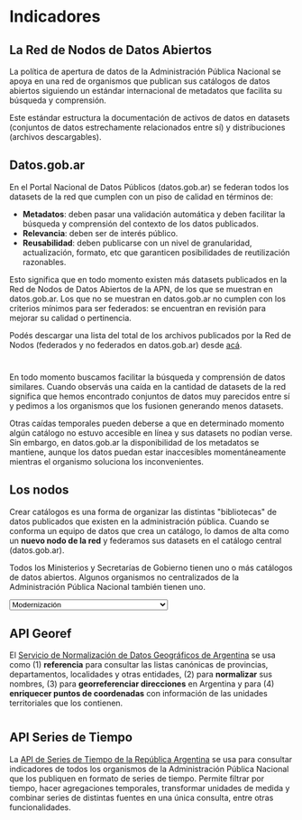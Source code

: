 <link rel="stylesheet" href="https://stackpath.bootstrapcdn.com/bootstrap/3.4.1/css/bootstrap.min.css" integrity="sha384-HSMxcRTRxnN+Bdg0JdbxYKrThecOKuH5zCYotlSAcp1+c8xmyTe9GYg1l9a69psu" crossorigin="anonymous">
<link type="text/css" rel="stylesheet" href="https://cdnjs.cloudflare.com/ajax/libs/font-awesome/5.8.2/css/all.min.css" media="all" />
<link rel="stylesheet" href="https://cdn.jsdelivr.net/gh/datosgobar/series-tiempo-ar-explorer@ts_components_2.6.9/dist/css/components.css" type="text/css">
<script src="https://cdnjs.cloudflare.com/ajax/libs/jquery/2.2.4/jquery.min.js"></script>
<script src="https://stackpath.bootstrapcdn.com/bootstrap/3.4.1/js/bootstrap.min.js" integrity="sha384-aJ21OjlMXNL5UyIl/XNwTMqvzeRMZH2w8c5cRVpzpU8Y5bApTppSuUkhZXN0VxHd" crossorigin="anonymous"></script>
<script type='text/javascript' src='https://cdn.jsdelivr.net/gh/datosgobar/series-tiempo-ar-explorer@ts_components_2.6.9/dist/js/components.js'></script>

<style>
.empty {
    font-style: normal;
}
.full-width {
    width: 100%;
}
</style>

# Indicadores

## La Red de Nodos de Datos Abiertos

La política de apertura de datos de la Administración Pública Nacional se apoya en una red de organismos que publican sus catálogos de datos abiertos siguiendo un estándar internacional de metadatos que facilita su búsqueda y comprensión.

Este estándar estructura la documentación de activos de datos en datasets (conjuntos de datos estrechamente relacionados entre sí) y distribuciones (archivos descargables).

<div class="row panels-row">
    <div id="catalogos-red-card" class="col-xs-12 col-sm-4 col-md-4 card-wrapper"></div>
    <div id="datasets-red-card2" class="col-xs-12 col-sm-4 col-md-4 card-wrapper"></div>
    <div id="distribuciones-red-card" class="col-xs-12 col-sm-4 col-md-4 card-wrapper"></div>
</div>


## Datos.gob.ar

En el Portal Nacional de Datos Públicos (datos.gob.ar) se federan todos los datasets de la red que cumplen con un piso de calidad en términos de:

* **Metadatos**: deben pasar una validación automática y deben facilitar la búsqueda y comprensión del contexto de los datos publicados.
* **Relevancia**: deben ser de interés público.
* **Reusabilidad**: deben publicarse con un nivel de granularidad, actualización, formato, etc que garanticen posibilidades de reutilización razonables.

Esto significa que en todo momento existen más datasets publicados en la Red de Nodos de Datos Abiertos de la APN, de los que se muestran en datos.gob.ar. Los que no se muestran en datos.gob.ar no cumplen con los criterios mínimos para ser federados: se encuentran en revisión para mejorar su calidad o pertinencia.

Podés descargar una lista del total de los archivos publicados por la Red de Nodos (federados y no federados en datos.gob.ar) desde [acá](https://infra.datos.gob.ar/catalog/modernizacion/dataset/8/distribution/8.3/download/distribuciones.csv).

<div class="row panels-row">
    <div class="col-xs-12 col-sm-12 col-md-6 center-block">
        <div class="row panels-row">
            <div id="datasets-red-card" class="col-xs-12 col-sm-6 col-md-6 card-wrapper"></div>
            <div id="datasets-validos-red-card" class="col-xs-12 col-sm-6 col-md-6 card-wrapper"></div>
        </div>
    </div>
    <div class="col-xs-12 col-sm-12 col-md-6 center-block">
        <div class="row panels-row">
            <div id="datasets-federados-card" class="col-xs-12 col-sm-6 col-md-6 card-wrapper"></div>
            <div id="datasets-federados-pct-card" class="col-xs-12 col-sm-6 col-md-6 card-wrapper"></div>
        </div>
    </div>
</div>
<div class="row panels-row">
    <div id="datasets-federados-graphic" style="margin-bottom: 40px; width: 100%;" class="col-xs-12 col-sm-12 col-md-6 center-block"></div>
</div>

En todo momento buscamos facilitar la búsqueda y comprensión de datos similares. Cuando observás una caída en la cantidad de datasets de la red significa que hemos encontrado conjuntos de datos muy parecidos entre sí y pedimos a los organismos que los fusionen generando menos datasets.

Otras caídas temporales pueden deberse a que en determinado momento algún catálogo no estuvo accesible en línea y sus datasets no podían verse. Sin embargo, en datos.gob.ar la disponibilidad de los metadatos se mantiene, aunque los datos puedan estar inaccesibles momentáneamente mientras el organismo soluciona los inconvenientes.

## Los nodos

Crear catálogos es una forma de organizar las distintas "bibliotecas" de datos publicados que existen en la administración pública. Cuando se conforma un equipo de datos que crea un catálogo, lo damos de alta como un **nuevo nodo de la red** y federamos sus datasets en el catálogo central (datos.gob.ar).

Todos los Ministerios y Secretarías de Gobierno tienen uno o más catálogos de datos abiertos. Algunos organismos no centralizados de la Administración Pública Nacional también tienen uno.

<!-- COMIENZO DEL SELECTOR DE CATALOGOS -->
<div class="row">
    <div class="col">
        <select name="catalog-selector" id="catalog-selector-id" class="form-control">
            <option value="aaip">Acceso a la Información Pública</option>
            <option value="acumar">Acumar</option>
            <option value="agroindustria">Agroindustria</option>
            <option value="ambiente">Ambiente</option>
            <option value="arsat">Arsat</option>
            <option value="cultura">Cultura</option>
            <option value="defensa">Defensa</option>
            <option value="desarrollo-social">Desarrollo Social</option>
            <option value="educacion">Educación</option>
            <option value="enacom">Enacom</option>
            <option value="enargas">Enargas</option>
            <option value="energia">Energía</option>
            <option value="exterior">Exterior</option>
            <option value="ign">IGN</option>
            <option value="interior">Interior</option>
            <option value="jgm">Jefatura de Gabinete de Ministros</option>
            <option value="justicia">Justicia</option>
            <option value="mincyt">Ciencia y Tecnología</option>
            <option value="modernizacion" selected>Modernización</option>
            <option value="pami">PAMI</option>
            <option value="produccion">Producción</option>
            <option value="salud">Salud</option>
            <option value="seguridad">Seguridad</option>
            <option value="siep">Sec. de Transformación Productiva</option>
            <option value="smn">Servicio Meteorológico Nacional</option>
            <option value="spt">Sec. de Planificación del Transporte</option>
            <option value="spu">Sec. de Políticas Universitarias</option>
            <option value="sspm">Subsec. de Programación Macroeconómica</option>
            <option value="sspmi">Subsec. de Programación Microeconómica</option>
            <option value="sspre">Subsec. de Presupuesto</option>
            <option value="transporte">Transporte</option>
            <option value="turismo">Turismo</option>
        </select>
    </div>
</div>
<!-- FIN DEL SELECTOR DE CATALOGOS -->
<div id="catalogs_indicators_panels">
    <!-- COMIENZO DE LOS PANELES DE CATALOGOS-INDICADORES -->
    <div class="row ts-components-row panels-row catalog-indicator-panel" id='ddaa_modernizacion_panel'>
        <div class="col">
        <div class="container">
            <div class="row panels-row">
                <div class="col-xs-12 col-sm-12 col-md-6 center-block">
                    <div class="row panels-row">
                        <div class="col-xs-12 col-sm-6 col-md-6 card-wrapper" id="ddaa_modernizacion_002_card"></div>
                        <div class="col-xs-12 col-sm-6 col-md-6 card-wrapper" id="ddaa_modernizacion_009_card"></div>
                    </div>
                </div>
                <div class="col-xs-12 col-sm-12 col-md-6 center-block">
                    <div class="row panels-row">
                        <div class="col-xs-12 col-sm-6 col-md-6 card-wrapper" id="ddaa_modernizacion_008_card"></div>
                        <div class="col-xs-12 col-sm-6 col-md-6 card-wrapper" id="ddaa_modernizacion_005_card"></div>
                    </div>
                </div>
            </div>
            <div class="row row-panels">
                <div class="col-xs-12 col-sm-12 col-md-12">
                    <div style="width: 100%;" id="ddaa_modernizacion_002_009_graphic"></div>
                </div>
                <!--
                <div class="col-xs-12 col-sm-6 col-md-6">
                    <div style="width: 100%; height: 420px;" id="ddaa_modernizacion_008_005_graphic"></div>
                </div>
                -->
            </div>
        </div>
        </div>
    </div>
    <!-- los nuevos paneles de indicadores de nodos se agregan dinámicamente -->
    <!-- FIN DE LOS PANELES DE CATALOGOS-INDICADORES -->
</div>

## API Georef

El [Servicio de Normalización de Datos Geográficos de Argentina](http://apis.datos.gob.ar/georef) se usa como (1) **referencia** para consultar las listas canónicas de provincias, departamentos, localidades y otras entidades, (2) para **normalizar** sus nombres, (3) para **georreferenciar direcciones** en Argentina y para (4) **enriquecer puntos de coordenadas** con información de las unidades territoriales que los contienen.

<div class="row panels-row">
    <div class="col-xs-12 col-sm-12 col-md-6 center-block">
        <div class="row panels-row">
            <div id="georef-consultas-historicas" class="col-xs-12 col-sm-6 col-md-6 card-wrapper"></div>
            <div id="georef-consultas-diarias-promedio" class="col-xs-12 col-sm-6 col-md-6 card-wrapper"></div>
        </div>
    </div>
    <div class="col-xs-12 col-sm-12 col-md-6 center-block">
        <div class="row panels-row">
            <div id="georef-consultas-diarias-ayer" class="col-xs-12 col-sm-6 col-md-6 card-wrapper"></div>
            <div id="georef-usuarios-unicos" class="col-xs-12 col-sm-6 col-md-6 card-wrapper"></div>
        </div>
    </div>
</div>
<div class="row panels-row">
    <div style="width: 100%; margin-bottom: 40px;" id="georef-graphic" class="col-xs-12 col-sm-12 col-md-6 center-block"></div>
</div>

## API Series de Tiempo

La [API de Series de Tiempo de la República Argentina](http://apis.datos.gob.ar/series) se usa para consultar indicadores de todos los organismos de la Administración Pública Nacional que los publiquen en formato de series de tiempo. Permite filtrar por tiempo, hacer agregaciones temporales, transformar unidades de medida y combinar series de distintas fuentes en una única consulta, entre otras funcionalidades.

<div style="width: 100%" class="row panels-row">
    <div class="col-xs-12 col-sm-12 col-md-6 center-block">
        <div class="row panels-row">
            <div id="series-consultas-historicas" class="col-xs-12 col-sm-6 col-md-6 card-wrapper"></div>
            <div id="series-consultas-diarias-promedio" class="col-xs-12 col-sm-6 col-md-6 card-wrapper"></div>
        </div>
    </div>
    <div class="col-xs-12 col-sm-12 col-md-6 center-block">
        <div class="row panels-row">
            <div id="series-consultas-diarias-ayer" class="col-xs-12 col-sm-6 col-md-6 card-wrapper"></div>
            <div id="series-usuarios-unicos" class="col-xs-12 col-sm-6 col-md-6 card-wrapper"></div>
        </div>
    </div>
</div>
<div class="row panels-row">
    <div id="series-graphic" style="margin-bottom: 40px; width: 100%;" class="col-xs-12 col-sm-12 col-md-6 center-block"></div>
</div>

<script>
    window.onload = function() {
        // COLORES SUGERIDOS "#0072BB","#2E7D33","#C62828","#F9A822","#6A1B99", "#EC407A","#C2185B","#6A1B99","#039BE5","#6EA100"

        var INDICS_PARAMS = {
            "001": {
                "color": {"card": 3},
                "title": "Catálogos",
                "decimals": 0
            },
            "002": {
                "color": {"card": 0},
                "title": "Datasets",
                "decimals": 0
            },
            "009": {
                "color": {"card": 4},
                "title": "Distribuciones",
                "decimals": 0
            },
            "008": {
                "color": {"card": 1},
                "title": "Datasets metadatos válidos (%)",
                "decimals": 1
            },
            "005": {
                "color": {"card": 5},
                "title": "Datasets federados en datos.gob.ar (%)",
                "decimals": 1
            },
        }

        // componentes de series de tiempo para cada sección
        // SECCION: Indice de Precios al Consumidor Nacional
        TSComponents.Card.render('datasets-red-card', {
            serieId: "ddaa_apn_002",
            color: '#0072BB',
            hasChart: 'none',
            title: "Datasets en toda la red",
            links: "none",
            units: "",
            source: "",
            hasFrame: false
        })

        TSComponents.Card.render('datasets-validos-red-card', {
            serieId: "ddaa_apn_006",
            color: '#2E7D33',
            hasChart: 'none',
            title: "Datasets metadatos válidos en toda la red",
            links: "none",
            units: "",
            source: "",
            hasFrame: false
        })

        TSComponents.Card.render('datasets-federados-card', {
            serieId: "ddaa_datosgobar_002",
            color: '#C62828',
            hasChart: 'none',
            title: "Datasets federados en datos.gob.ar",
            links: "none",
            units: "",
            source: "",
            hasFrame: false
        })

        TSComponents.Card.render('datasets-federados-pct-card', {
            serieId: 'ddaa_apn_005',
            color: '#EC407A',
            hasChart: 'none',
            title: "Datasets federados en datos.gob.ar (%)",
            links: "none",
            units: "",
            source: "",
            hasFrame: false,
            decimals: 1
        })

        TSComponents.Graphic.render('datasets-federados-graphic', {
            graphicUrl: 'https://apis.datos.gob.ar/series/api/series/?ids=ddaa_apn_002,ddaa_apn_006,ddaa_datosgobar_002',
            chartTypes: {
                "ddaa_apn_002": "area",
                "ddaa_apn_006": "area",
                "ddaa_datosgobar_002": "area"
            }
        })

        TSComponents.Card.render('catalogos-red-card', {
            serieId: 'ddaa_apn_001',
            title: "Catálogos",
            color: INDICS_PARAMS["001"]["color"]["card"]
        })

        TSComponents.Card.render('datasets-red-card2', {
            serieId: 'ddaa_apn_002',
            title: "Datasets",
            color: INDICS_PARAMS["002"]["color"]["card"]
        })

        TSComponents.Card.render('distribuciones-red-card', {
            serieId: 'ddaa_apn_009',
            title: "Distribuciones",
            color: INDICS_PARAMS["009"]["color"]["card"]
        })

        // API georef
        TSComponents.Card.render('georef-consultas-historicas', {
            serieId: 'apis_georef_005',
            color: "#0072BB",
            source: "",
            units: "",
            links: "none",
            title: "Consultas históricas"
        })

        TSComponents.Card.render('georef-consultas-diarias-promedio', {
            serieId: 'apis_georef_001',
            color: "#2E7D33",
            source: "",
            units: "",
            links: "none",
            title: "Consultas diarias (promedio mes)",
            collapse: "month"
        })

        TSComponents.Card.render('georef-consultas-diarias-ayer', {
            serieId: 'apis_georef_001',
            color: "#C62828",
            source: "",
            units: "",
            links: "none",
            title: "Consultas diarias (último día)"
        })

        TSComponents.Card.render('georef-usuarios-unicos', {
            serieId: 'apis_georef_004',
            color: "#F9A822",
            source: "",
            units: "",
            links: "none",
            title: "Usuarios únicos diarios (prom. mes)",
            collapse: "month"
        })

        TSComponents.Graphic.render('georef-graphic', {
            graphicUrl: 'https://apis.datos.gob.ar/series/api/series/?ids=apis_georef_001,apis_georef_002,apis_georef_003',
            title: "Consultas diarias realizadas"
        })

        // API series
        TSComponents.Card.render('series-consultas-historicas', {
            serieId: 'apis_series_005',
            color: "#0072BB",
            source: "",
            units: "",
            links: "none",
            title: "Consultas históricas"
        })

        TSComponents.Card.render('series-consultas-diarias-promedio', {
            serieId: 'apis_series_001',
            color: "#2E7D33",
            source: "",
            units: "",
            links: "none",
            title: "Consultas diarias (promedio mes)",
            collapse: "month"
        })

        TSComponents.Card.render('series-consultas-diarias-ayer', {
            serieId: 'apis_series_001',
            color: "#C62828",
            source: "",
            units: "",
            links: "none",
            title: "Consultas diarias (último día)"
        })

        TSComponents.Card.render('series-usuarios-unicos', {
            serieId: 'apis_series_004',
            color: "#F9A822",
            source: "",
            units: "",
            links: "none",
            title: "Usuarios únicos diarios (prom. mes)",
            collapse: "month"
        })

        TSComponents.Graphic.render('series-graphic', {
            graphicUrl: 'https://apis.datos.gob.ar/series/api/series/?ids=apis_series_001,apis_series_002,apis_series_003',
            title: "Consultas diarias realizadas"
        })

        // INDICADORES DE CATÁLOGOS
        // crea funciones para los indicadores de catálogos
        function catalogIndicatorGraphic(catalogId, indicatorNumber1, indicatorNumber2, title) {
            var serieRootId = "ddaa_" + catalogId
            var serieId1 = serieRootId + "_" + indicatorNumber1
            var serieId2 = serieRootId + "_" + indicatorNumber2
            var graphicTargetDiv = serieRootId + "_" + indicatorNumber1 + "_" + indicatorNumber2 + '_graphic'

            var chartTypes = {}
            chartTypes[serieId1] = "line"
            chartTypes[serieId2] = "line"

            var seriesAxis = {}
            seriesAxis[serieId1] = "left"
            seriesAxis[serieId2] = "right"

            var decimalTooltips = {}
            decimalTooltips[serieId1] = INDICS_PARAMS[indicatorNumber1]["decimals"]
            decimalTooltips[serieId2] = INDICS_PARAMS[indicatorNumber2]["decimals"]

            TSComponents.Graphic.render(graphicTargetDiv, {
                graphicUrl: "https://apis.datos.gob.ar/series/api/series?ids=" + serieId1 + "," + serieId2,
                colors: [
                    INDICS_PARAMS[indicatorNumber1]["color"]["card"],
                    INDICS_PARAMS[indicatorNumber2]["color"]["card"],
                ],
                chartTypes: chartTypes,
                title: title,
                seriesAxis: seriesAxis,
                decimalTooltips: decimalTooltips,
                decimalRightAxis: 0,
                decimalLeftAxis: 0,
                datePickerEnabled: true,
                zoom: true,
                navigator: true,
            });
        }

        function catalogIndicatorCard(catalogId, indicatorNumber) {
            var serieId = "ddaa_" + catalogId + "_" + indicatorNumber
            var cardTargetDiv = serieId + '_card'

            TSComponents.Card.render(cardTargetDiv, {
                serieId: serieId,
                color: INDICS_PARAMS[indicatorNumber]["color"]["card"],
                decimals: INDICS_PARAMS[indicatorNumber]["decimals"],
                title: INDICS_PARAMS[indicatorNumber]["title"],
                hasChart: "none",
                links: "none",
                source: "",
                units: "",
            });
        }

        function catalogIndicatorPanelHtml(catalogId) {
            var catalogIndicatorPanelId = "#ddaa_" + catalogId + "_panel"

            if ($(catalogIndicatorPanelId).length) {
                // it exists
            } else {
                var panelTemplate = $("#ddaa_modernizacion_panel").prop('outerHTML')
                var newPanelHtml = panelTemplate.replace(/modernizacion/g, catalogId)
                $("#catalogs_indicators_panels").append($(newPanelHtml))
            }
        }

        function catalogIndicatorPanel(catalogId) {
            catalogIndicatorPanelHtml(catalogId)
            catalogIndicatorCard(catalogId, "002")
            catalogIndicatorCard(catalogId, "009")
            catalogIndicatorCard(catalogId, "008")
            catalogIndicatorCard(catalogId, "005")
            catalogIndicatorGraphic(catalogId, "002", "009", "Cantidad de datasets y distribuciones")
            // catalogIndicatorGraphic(catalogId, "008", "005")
        }
        // crea el selector de catálogos
        $("#catalog-selector-id").on("change", function() {
            var selector = $(this);
            var catalogId = selector.val()

            // hide all
            $(".catalog-indicator-panel").each(function() {
                $(this).hide();
            });

            // crea paneles de la provincia si todavía no existen
            catalogIndicatorPanel(catalogId)

            // show selected
            $("#ddaa_" + catalogId + "_panel").show();
        });

        // crea el primer panel de indicadores de género por provincia
        catalogIndicatorPanel("modernizacion")

    }
</script>
